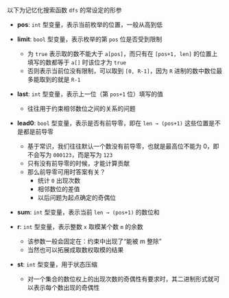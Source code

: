 以下为记忆化搜索函数 `dfs` 的常设定的形参  

- **pos**: `int` 型变量，表示当前枚举的位置，一般从高到低  
- **limit**: `bool` 型变量，表示枚举的第 `pos` 位是否受到限制  
  - 为 `true` 表示取的数不能大于 `a[pos]`，而只有在 `[pos+1, len]` 的位置上填写的数都等于 `a[]` 时该位才为 `true`  
  - 否则表示当前位没有限制，可以取到 `[0, R-1]`，因为 `R` 进制的数中数位最多能取到的就是 `R-1`  

- **last**: `int` 型变量，表示上一位（第 `pos+1` 位）填写的值  
  - 往往用于约束相邻数位之间的关系的问题  

- **lead0**: `bool` 型变量，表示是否有前导零，即在 `len → (pos+1)` 这些位置是不是都是前导零  
  - 基于常识，我们往往默认一个数没有前导零，也就是最高位不能为 0，即不会写为 `000123`，而是写为 `123`  
  - 只有没有前导零的时候，才能计算贡献  
  - 那么前导零可用时答案有关？  
    - 统计 `0` 出现次数  
    - 相邻数位的差值  
    - 以后问题为起点确定的奇偶位  

- **sum**: `int` 型变量，表示当前 `len → (pos+1)` 的数位和  

- **r**: `int` 型变量，表示整数 `x` 取模某个数 `m` 的余数  
  - 该参数一般会固定在：约束中出现了“能被 m 整除”  
  - 当然也可以拓展成取数权取模的结果  

- **st**: `int` 型变量，用于状态压缩  
  - 对一个集合的数位权上的出现次数的奇偶性有要求时，其二进制形式就可以表示每个数出现的奇偶性  

